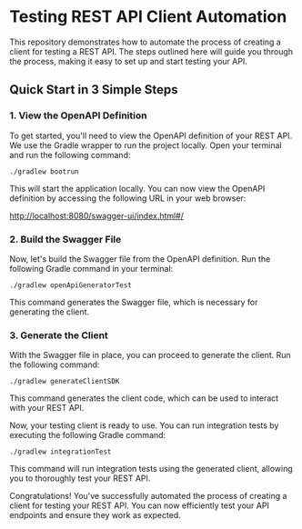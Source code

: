 # Testing REST API Client Automation

This repository demonstrates how to automate the process of creating a client for testing a REST API. The steps outlined here will guide you through the process, making it easy to set up and start testing your API.

## Quick Start in 3 Simple Steps

### 1. View the OpenAPI Definition

To get started, you'll need to view the OpenAPI definition of your REST API. We use the Gradle wrapper to run the project locally. Open your terminal and run the following command:

```shell
./gradlew bootrun
```

This will start the application locally. You can now view the OpenAPI definition by accessing the following URL in your web browser:

[http://localhost:8080/swagger-ui/index.html#/](http://localhost:8080/swagger-ui/index.html#/)

### 2. Build the Swagger File

Now, let's build the Swagger file from the OpenAPI definition. Run the following Gradle command in your terminal:

```shell
./gradlew openApiGeneratorTest
```

This command generates the Swagger file, which is necessary for generating the client.

### 3. Generate the Client

With the Swagger file in place, you can proceed to generate the client. Run the following command:

```shell
./gradlew generateClientSDK
```

This command generates the client code, which can be used to interact with your REST API.

Now, your testing client is ready to use. You can run integration tests by executing the following Gradle command:

```shell
./gradlew integrationTest
```

This command will run integration tests using the generated client, allowing you to thoroughly test your REST API.

Congratulations! You've successfully automated the process of creating a client for testing your REST API. You can now efficiently test your API endpoints and ensure they work as expected.